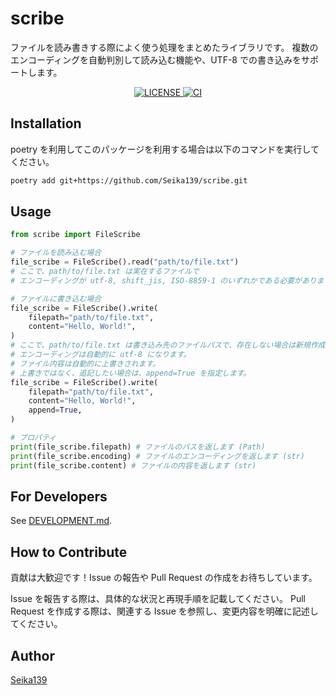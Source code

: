 # scribe

ファイルを読み書きする際によく使う処理をまとめたライブラリです。
複数のエンコーディングを自動判別して読み込む機能や、UTF-8 での書き込みをサポートします。

<!-- markdownlint-disable MD033 -->

<div align="center">
  <a href="./LICENSE">
    <img alt="LICENSE" src="https://img.shields.io/badge/license-MIT-blue.svg">
  </a>
  <a href="https://github.com/Seika139/scribe/actions/workflows/ci.yml">
    <img alt="CI" src="https://github.com/Seika139/scribe/actions/workflows/ci.yml/badge.svg">
  </a>
</div>

## Installation

poetry を利用してこのパッケージを利用する場合は以下のコマンドを実行してください。

```bash
poetry add git+https://github.com/Seika139/scribe.git
```

## Usage

```python
from scribe import FileScribe

# ファイルを読み込む場合
file_scribe = FileScribe().read("path/to/file.txt")
# ここで、path/to/file.txt は実在するファイルで
# エンコーディングが utf-8, shift_jis, ISO-8859-1 のいずれかである必要があります。

# ファイルに書き込む場合
file_scribe = FileScribe().write(
    filepath="path/to/file.txt",
    content="Hello, World!",
)
# ここで、path/to/file.txt は書き込み先のファイルパスで、存在しない場合は新規作成されます。
# エンコーディングは自動的に utf-8 になります。
# ファイル内容は自動的に上書きされます。
# 上書きではなく、追記したい場合は、append=True を指定します。
file_scribe = FileScribe().write(
    filepath="path/to/file.txt",
    content="Hello, World!",
    append=True,
)

# プロパティ
print(file_scribe.filepath) # ファイルのパスを返します (Path)
print(file_scribe.encoding) # ファイルのエンコーディングを返します (str)
print(file_scribe.content) # ファイルの内容を返します (str)
```

## For Developers

See [DEVELOPMENT.md](DEVELOPMENT.md).

## How to Contribute

貢献は大歓迎です！Issue の報告や Pull Request の作成をお待ちしています。

Issue を報告する際は、具体的な状況と再現手順を記載してください。
Pull Request を作成する際は、関連する Issue を参照し、変更内容を明確に記述してください。

## Author

[Seika139](https://github.com/Seika139)

